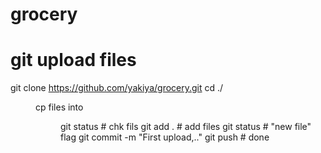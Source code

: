 # grocery
# git upload files
 git clone https://github.com/yakiya/grocery.git
cd ./<dir>
  cp files into <dir>
  git status  # chk fils
  git add .  # add files
  git status # "new file" flag
  git commit -m "First upload,.."
  git push   # done
